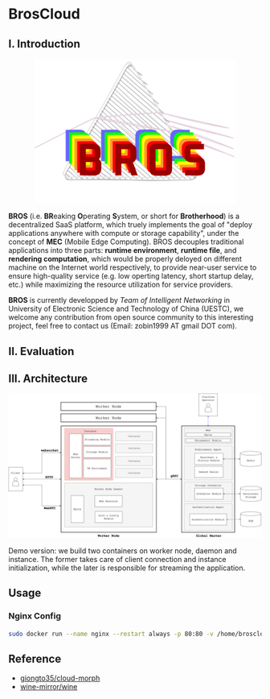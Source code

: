 # BrosCloud

## I. Introduction

<div align="center">
    <img src="./doc/pic/logo.png" width="400px" />
</div>

**BROS** (i.e. **BR**eaking **O**perating **S**ystem, or short for **Brotherhood**) is a decentralized SaaS platform, which truely implements the goal of "deploy applications anywhere with compute or storage capability", under the concept of **MEC** (Mobile Edge Computing). BROS decouples traditional applications into three parts: **runtime environment**, **runtime file**, and **rendering computation**, which would be properly deloyed on different machine on the Internet world respectively, to provide near-user service to ensure high-quality service (e.g. low operting latency, short startup delay, etc.) while maximizing the resource utilization for service providers.

<b>BROS</b> is currently developped by <i>Team of Intelligent Networking</i> in University of Electronic Science and Technology of China (UESTC), we welcome any contribution from open source community to this interesting project, feel free to contact us (Email: zobin1999 AT gmail DOT com).

## II. Evaluation

## III. Architecture
![BrosCloud Architecture](./doc/pic/arch.png)

Demo version: we build two containers on worker node, daemon and instance. The former takes care of client connection and instance initialization, while the later is responsible for streaming the application.

## Usage

### Nginx Config

```bash
sudo docker run --name nginx --restart always -p 80:80 -v /home/broscloud/Code/nginx/logs:/var/log/nginx -v /home/broscloud/Code/nginx/nginx.conf:/etc/nginx/nginx.conf -v /home/broscloud/Code/nginx/conf.d:/etc/nginx/conf.d -d nginx
```

## Reference
* [giongto35/cloud-morph](https://github.com/giongto35/cloud-morph)
* [wine-mirror/wine](https://github.com/wine-mirror/wine)